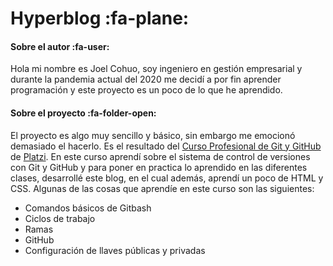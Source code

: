 # Hyperblog :fa-plane:
#### Sobre el autor :fa-user:
Hola mi nombre es Joel Cohuo, soy ingeniero en gestión empresarial y durante la pandemia actual del 2020 me decidí a por fin aprender programación y este proyecto es un poco de lo que he aprendido. 
#### Sobre el proyecto :fa-folder-open:
El proyecto es algo muy sencillo y básico, sin embargo me emocionó demasiado el hacerlo.  Es el resultado del [Curso Profesional de Git y GitHub](https://platzi.com/clases/git-github/ "Curso Profesional de Git y GitHub") de [Platzi](http://platzi.com "Platzi"). En este curso aprendí sobre el sistema de control de versiones con Git y GitHub y para poner en practica lo aprendido en las diferentes clases, desarrollé este blog, en el cual además, aprendí un poco de HTML y CSS.
Algunas de las cosas que aprendíe en este curso son las siguientes:
- Comandos básicos de Gitbash
- Ciclos de trabajo
- Ramas
- GitHub
- Configuración de llaves públicas y privadas
